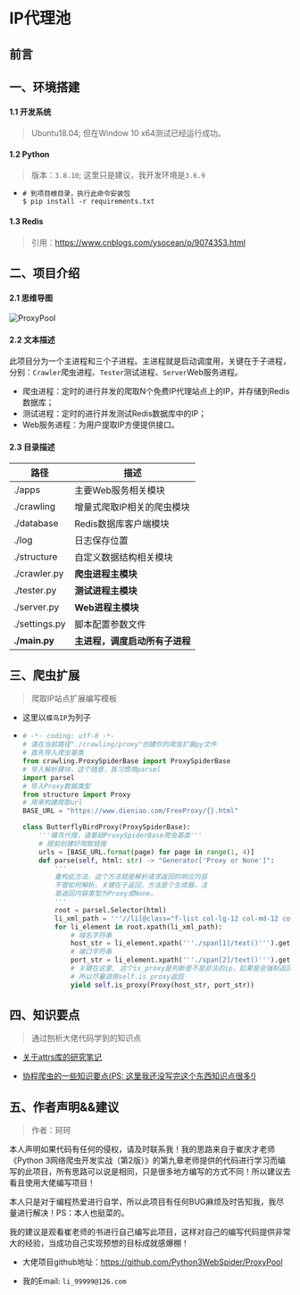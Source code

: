 # IP代理池

## 前言

## 一、环境搭建

#### 1.1 开发系统

> Ubuntu18.04; 但在Window 10 x64测试已经运行成功。

#### 1.2 Python

> 版本：`3.8.10`; 这里只是建议，我开发环境是`3.6.9`

- ```shell
  # 到项目根目录，执行此命令安装包
  $ pip install -r requirements.txt
  ```

#### 1.3 Redis

> 引用：https://www.cnblogs.com/ysocean/p/9074353.html

## 二、项目介绍

#### 2.1 思维导图

![ProxyPool](http://raw.staticdn.net/iskeke/images/main/blog/202205182248415.jpeg)

#### 2.2 文本描述

此项目分为一个主进程和三个子进程。主进程就是启动调度用，关键在于子进程，分别：`Crawler`爬虫进程、`Tester`测试进程、`Server`Web服务进程。

- 爬虫进程：定时的进行并发的爬取N个免费IP代理站点上的IP，并存储到Redis数据库；
- 测试进程：定时的进行并发测试Redis数据库中的IP；
- Web服务进程：为用户提取IP方便提供接口。

#### 2.3 目录描述

| 路径          | 描述                           |
| ------------- | ------------------------------ |
| ./apps        | 主要Web服务相关模块            |
| ./crawling    | 增量式爬取IP相关的爬虫模块     |
| ./database    | Redis数据库客户端模块          |
| ./log         | 日志保存位置                   |
| ./structure   | 自定义数据结构相关模块         |
| ./crawler.py  | **爬虫进程主模块**             |
| ./tester.py   | **测试进程主模块**             |
| ./server.py   | **Web进程主模块**              |
| ./settings.py | 脚本配置参数文件               |
| **./main.py** | **主进程，调度启动所有子进程** |

## 三、爬虫扩展

> 爬取IP站点扩展编写模板

- 这里以`蝶鸟IP`为列子

- ```python
  # -*- coding: utf-8 -*-
  # 请在当前路径"./crawling/proxy"创建你的爬虫扩展py文件
  # 首先导入爬虫基类
  from crawling.ProxySpiderBase import ProxySpiderBase
  # 导入解析模块，这个随意，我习惯用parsel
  import parsel
  # 导入Proxy数据类型
  from structure import Proxy
  # 用来构建爬取url
  BASE_URL = "https://www.dieniao.com/FreeProxy/{}.html"
  
  class ButterflyBirdProxy(ProxySpiderBase):
      '''蝶鸟代理，请基础ProxySpiderBase爬虫基类'''
      # 提前创建好爬取链接
      urls = [BASE_URL.format(page) for page in range(1, 4)]
      def parse(self, html: str) -> "Generator['Proxy or None']":
          '''
          重构此方法，这个方法就是解析请求返回的响应内容
          不管如何解析，关键在于返回，方法是个生成器，注
          意返回内容类型为Proxy或None。
          '''
          root = parsel.Selector(html)
          li_xml_path = '''//li[@class="f-list col-lg-12 col-md-12 col-sm-12 col-xs-12"]'''
          for li_element in root.xpath(li_xml_path):
              # 域名字符串
              host_str = li_element.xpath('''./span[1]/text()''').get()
              # 端口字符串
              port_str = li_element.xpath('''./span[2]/text()''').get()
              # 关键在这里, 这个is_proxy是判断是不是非法的ip，如果是会强制返回None
              # 所以尽量调用self.is_proxy返回
              yield self.is_proxy(Proxy(host_str, port_str))
  ```

## 四、知识要点

> 通过刨析大佬代码学到的知识点

- [关于attrs库的研究笔记](https://github.com/isKEKE/ProxyPool/blob/main/articles/%E5%85%B3%E4%BA%8Eattr%E5%BA%93%E7%9A%84%E5%AD%A6%E4%B9%A0.md)

- [协程爬虫的一些知识要点(PS: 这里我还没写完这个东西知识点很多!)]()

## 五、作者声明&&建议

> 作者：珂珂

​		本人声明如果代码有任何的侵权，请及时联系我！我的思路来自于崔庆才老师《Python 3网络爬虫开发实战（第2版）》的第九章老师提供的代码进行学习而编写的此项目，所有思路可以说是相同，只是很多地方编写的方式不同！所以建议去看且使用大佬编写项目！

​		本人只是对于编程热爱进行自学，所以此项目有任何BUG麻烦及时告知我，我尽量进行解决！PS：本人也挺菜的。

​		我的建议是观看崔老师的书进行自己编写此项目，这样对自己的编写代码提供非常大的经验，当成功自己实现预想的目标成就感爆棚！

- 大佬项目github地址：https://github.com/Python3WebSpider/ProxyPool

- 我的Email: `li_99999@126.com` 

